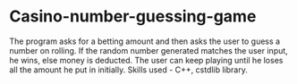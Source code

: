 # Casino-number-guessing-game
The program asks for a betting amount and then asks the user to guess a number on rolling. If the random number generated matches the user input, he wins, else money is deducted. The user can keep playing until he loses all the amount he put in initially.    Skills used - C++, cstdlib library.
